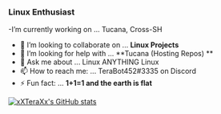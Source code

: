 

### Linux Enthusiast

-I’m currently working on ... Tucana, Cross-SH 
- 👯 I’m looking to collaborate on ... **Linux Projects**
- 🤔 I’m looking for help with ... **Tucana (Hosting Repos) ** 
- 💬 Ask me about ... Linux ANYTHING Linux
- 📫 How to reach me: ... TeraBot452#3335 on Discord
- ⚡ Fun fact: ... **1+1=1 and the earth is flat**

[![xXTeraXx's GitHub stats](https://github-readme-stats.vercel.app/api?username=marvelman3284&theme=dark)](https://github.com/anuraghazra/github-readme-stats)
